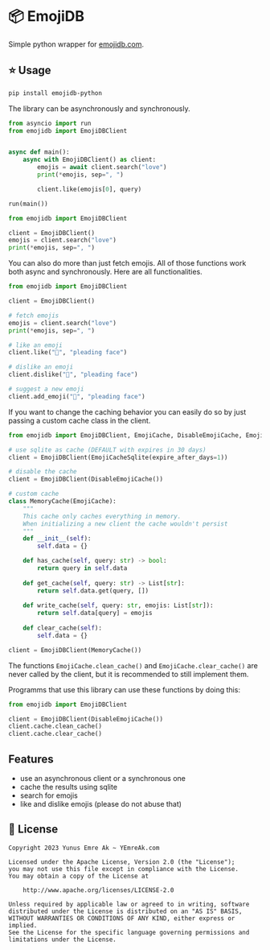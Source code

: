 # 📦 EmojiDB

Simple python wrapper for [emojidb.com](https://emojidb.org/).

## ⭐️ Usage

```bash
pip install emojidb-python
```

The library can be asynchronously and synchronously.

```python
from asyncio import run
from emojidb import EmojiDBClient


async def main():
    async with EmojiDBClient() as client:
        emojis = await client.search("love")
        print(*emojis, sep=", ")

        client.like(emojis[0], query)

run(main())
```

```python
from emojidb import EmojiDBClient

client = EmojiDBClient()
emojis = client.search("love")
print(*emojis, sep=", ")
```

You can also do more than just fetch emojis. All of those functions work both async and synchronously. Here are all functionalities.

```python
from emojidb import EmojiDBClient

client = EmojiDBClient()

# fetch emojis
emojis = client.search("love")
print(*emojis, sep=", ")

# like an emoji
client.like("🥺", "pleading face")

# dislike an emoji
client.dislike("🥺", "pleading face")

# suggest a new emoji
client.add_emoji("🥺", "pleading face")
```

If you want to change the caching behavior you can easily do so by just passing a custom cache class in the client.

```python
from emojidb import EmojiDBClient, EmojiCache, DisableEmojiCache, EmojiCacheSqlite

# use sqlite as cache (DEFAULT with expires in 30 days)
client = EmojiDBClient(EmojiCacheSqlite(expire_after_days=1))

# disable the cache
client = EmojiDBClient(DisableEmojiCache())

# custom cache
class MemoryCache(EmojiCache):
    """
    This cache only caches everything in memory.
    When initializing a new client the cache wouldn't persist
    """
    def __init__(self):
        self.data = {}

    def has_cache(self, query: str) -> bool:
        return query in self.data
    
    def get_cache(self, query: str) -> List[str]:
        return self.data.get(query, [])
    
    def write_cache(self, query: str, emojis: List[str]):
        return self.data[query] = emojis
    
    def clear_cache(self):
        self.data = {}

client = EmojiDBClient(MemoryCache())
```

The functions `EmojiCache.clean_cache()` and `EmojiCache.clear_cache()` are never called by the client, but it is recommended to still implement them.

Programms that use this library can use these functions by doing this:

```python
from emojidb import EmojiDBClient

client = EmojiDBClient(DisableEmojiCache())
client.cache.clean_cache()
client.cache.clear_cache()
```

## Features

- use an asynchronous client or a synchronous one
- cache the results using sqlite
- search for emojis
- like and dislike emojis (please do not abuse that)

## 🪪 License

```
Copyright 2023 Yunus Emre Ak ~ YEmreAk.com

Licensed under the Apache License, Version 2.0 (the "License");
you may not use this file except in compliance with the License.
You may obtain a copy of the License at

    http://www.apache.org/licenses/LICENSE-2.0

Unless required by applicable law or agreed to in writing, software
distributed under the License is distributed on an "AS IS" BASIS,
WITHOUT WARRANTIES OR CONDITIONS OF ANY KIND, either express or implied.
See the License for the specific language governing permissions and
limitations under the License.
```
